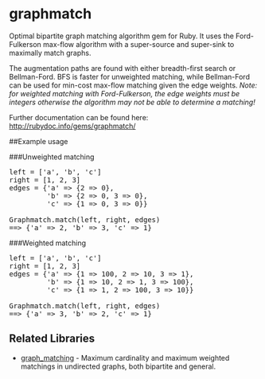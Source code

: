 graphmatch
==========

Optimal bipartite graph matching algorithm gem for Ruby. It uses the Ford-Fulkerson max-flow algorithm with a super-source and super-sink to maximally match graphs.

The augmentation paths are found with either breadth-first search or Bellman-Ford. BFS is faster for unweighted matching, while Bellman-Ford can be used for min-cost max-flow matching given the edge weights. _Note: for weighted matching with Ford-Fulkerson, the edge weights must be integers otherwise the algorithm may not be able to determine a matching!_

Further documentation can be found here: http://rubydoc.info/gems/graphmatch/

##Example usage

###Unweighted matching

<pre>
left = ['a', 'b', 'c']
right = [1, 2, 3]
edges = {'a' => {2 => 0},
         'b' => {2 => 0, 3 => 0},
         'c' => {1 => 0, 3 => 0}}

Graphmatch.match(left, right, edges)
==> {'a' => 2, 'b' => 3, 'c' => 1}
</pre>

###Weighted matching

<pre>
left = ['a', 'b', 'c']
right = [1, 2, 3]
edges = {'a' => {1 => 100, 2 => 10, 3 => 1},
         'b' => {1 => 10, 2 => 1, 3 => 100},
         'c' => {1 => 1, 2 => 100, 3 => 10}}

Graphmatch.match(left, right, edges)
==> {'a' => 3, 'b' => 2, 'c' => 1}
</pre>

## Related Libraries

- [graph_matching](https://github.com/jaredbeck/graph_matching) - Maximum cardinality 
  and maximum weighted matchings in undirected graphs, both bipartite and general.
